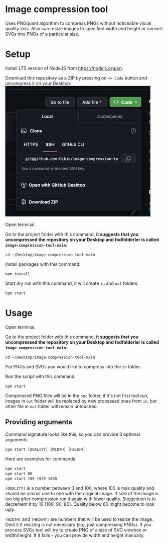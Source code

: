 # Image compression tool

Uses PNGquant algorithm to compress PNGs without noticeable visual quality loss. Also can resize images to specified width and height or convert SVGs into PNGs of a particular size.

# Setup

Install LTS version of NodeJS from https://nodejs.org/en.

Download this repository as a ZIP by pressing on `<> Code` button and uncompress it on your Desktop:
![Alt text](image.png)

Open terminal.

Go to the project folder with this command, **it suggests that you uncompressed the repository on your Desktop and fodfolderler is called `image-compression-tool-main`**:

    cd ~/Desktop/image-compression-tool-main

Install packages with this command:

    npm install

Start dry run with this command, it will create `in` and `out` folders:

    npm start

# Usage

Open terminal.

Go to the project folder with this command, **it suggests that you uncompressed the repository on your Desktop and fodfolderler is called `image-compression-tool-main`**:

    cd ~/Desktop/image-compression-tool-main

Put PNGs and SVGs you would like to compress into the `in` folder.

Run the script with this command:

    npm start

Compressed PNG files will be in the `out` folder, if it's not first tool run, images in `out` folder will be replaced by new processed ones from `in`, but other file in `out` folder will remain untouched.

## Providing arguments

Command signature looks like this, so you can provide 3 optional arguments:

    npm start [QUALITY] [WIDTH] [HEIGHT]

Here are examples for commands:

    npm start
    npm start 80
    npm start 100 1920 1080

`[QUALITY]` is a number between 0 and 100, where 100 is max quality and should be almost one to one with the original image. If size of the image is too big after compression run it again with lower quality. Suggestion is to decrement it by 10 (100, 90, 80). Quality below 60 might become to look ugly.

`[WIDTH]` and `[HEIGHT]` are numbers that will be used to resize the image. Omit it if resizing is not necessary (e.g. just compressing PNGs). If you process SVGs tool will try to create PNG of a size of SVG viewbox or width/height. If it fails - you can provide width and height manually.
